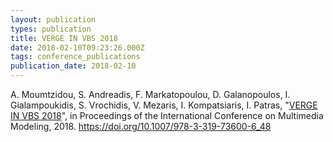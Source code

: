 ```yaml
---
layout: publication
types: publication
title: VERGE IN VBS 2018
date: 2018-02-10T09:23:26.000Z
tags: conference_publications
publication_date: 2018-02-10
---
```

A. Moumtzidou, S. Andreadis, F. Markatopoulou, D. Galanopoulos, I. Gialampoukidis, S. Vrochidis, V. Mezaris, I. Kompatsiaris, I. Patras, "[VERGE IN VBS 2018](https://zenodo.org/record/1182267#.X2B9fsBS9PY)", in Proceedings of the International Conference on Multimedia Modeling, 2018. <https://doi.org/10.1007/978-3-319-73600-6_48>